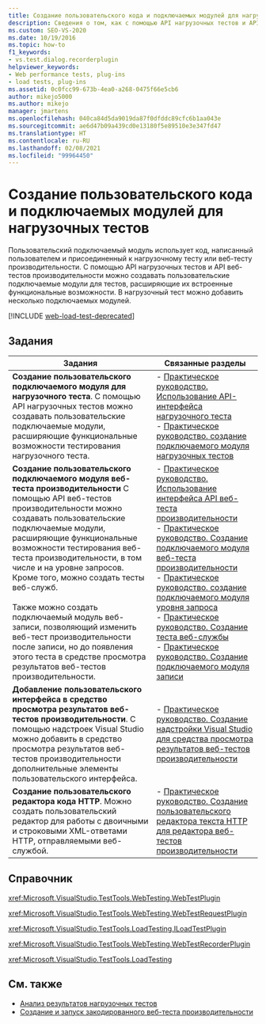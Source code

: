 ```yaml
---
title: Создание пользовательского кода и подключаемых модулей для нагрузочных тестов
description: Сведения о том, как с помощью API нагрузочных тестов и API веб-тестов производительности создать пользовательские подключаемые модули для тестов, расширяющих их встроенные функциональные возможности.
ms.custom: SEO-VS-2020
ms.date: 10/19/2016
ms.topic: how-to
f1_keywords:
- vs.test.dialog.recorderplugin
helpviewer_keywords:
- Web performance tests, plug-ins
- load tests, plug-ins
ms.assetid: 0c0fcc99-673b-4ea0-a268-0475f66e5cb6
author: mikejo5000
ms.author: mikejo
manager: jmartens
ms.openlocfilehash: 040ca84d5da9019da87f0dfddc89cfc6b1aa043e
ms.sourcegitcommit: ae6d47b09a439cd0e13180f5e89510e3e347fd47
ms.translationtype: HT
ms.contentlocale: ru-RU
ms.lasthandoff: 02/08/2021
ms.locfileid: "99964450"
---
```

# <a name="create-custom-code-and-plug-ins-for-load-tests"></a>Создание пользовательского кода и подключаемых модулей для нагрузочных тестов

Пользовательский подключаемый модуль использует код, написанный пользователем и присоединенный к нагрузочному тесту или веб-тесту производительности. С помощью API нагрузочных тестов и API веб-тестов производительности можно создавать пользовательские подключаемые модули для тестов, расширяющие их встроенные функциональные возможности. В нагрузочный тест можно добавить несколько подключаемых модулей.

[!INCLUDE [web-load-test-deprecated](includes/web-load-test-deprecated.md)]

## <a name="tasks"></a>Задания

|Задания|Связанные разделы|
|-|-----------------------|
|**Создание пользовательского подключаемого модуля для нагрузочного теста**. С помощью API нагрузочных тестов можно создавать пользовательские подключаемые модули, расширяющие функциональные возможности тестирования нагрузочного теста.|-   [Практическое руководство. Использование API-интерфейса нагрузочного теста](../test/how-to-use-the-load-test-api.md)<br />-   [Практическое руководство. создание подключаемого модуля нагрузочных тестов](../test/how-to-create-a-load-test-plug-in.md)|
|**Создание пользовательского подключаемого модуля веб-теста производительности** С помощью API веб-тестов производительности можно создавать пользовательские подключаемые модули, расширяющие функциональные возможности тестирования веб-теста производительности, в том числе и на уровне запросов. Кроме того, можно создать тесты веб-служб.<br /><br /> Также можно создать подключаемый модуль веб-записи, позволяющий изменить веб-тест производительности после записи, но до появления этого теста в средстве просмотра результатов веб-тестов производительности.|-   [Практическое руководство. Использование интерфейса API веб-теста производительности](../test/how-to-use-the-web-performance-test-api.md)<br />-   [Практическое руководство. Создание подключаемого модуля веб-теста производительности](../test/how-to-create-a-web-performance-test-plug-in.md)<br />-   [Практическое руководство. создание подключаемого модуля уровня запроса](../test/how-to-create-a-request-level-plug-in.md)<br />-   [Практическое руководство. Создание теста веб-службы](../test/how-to-create-a-web-service-test.md)<br />-   [Практическое руководство. Создание подключаемого модуля записи](../test/how-to-create-a-recorder-plug-in.md)|
|**Добавление пользовательского интерфейса в средство просмотра результатов веб-тестов производительности**. С помощью надстроек Visual Studio можно добавить в средство просмотра результатов веб-тестов производительности дополнительные элементы пользовательского интерфейса.|-   [Практическое руководство. Создание надстройки Visual Studio для средства просмотра результатов веб-тестов производительности](../test/how-to-create-an-add-in-for-the-web-performance-test-results-viewer.md)|
|**Создание пользовательского редактора кода HTTP**. Можно создать пользовательский редактор для работы с двоичными и строковыми XML-ответами HTTP, отправляемыми веб-службой.|-   [Практическое руководство. Создание пользовательского редактора текста HTTP для редактора веб-тестов производительности](../test/how-to-create-a-custom-http-body-editor-for-the-web-performance-test-editor.md)|

## <a name="reference"></a>Справочник

<xref:Microsoft.VisualStudio.TestTools.WebTesting.WebTestPlugin>

<xref:Microsoft.VisualStudio.TestTools.WebTesting.WebTestRequestPlugin>

<xref:Microsoft.VisualStudio.TestTools.LoadTesting.ILoadTestPlugin>

<xref:Microsoft.VisualStudio.TestTools.WebTesting.WebTestRecorderPlugin>

<xref:Microsoft.VisualStudio.TestTools.LoadTesting>

## <a name="see-also"></a>См. также

- [Анализ результатов нагрузочных тестов](../test/analyze-load-test-results-using-the-load-test-analyzer.md)
- [Создание и запуск закодированного веб-теста производительности](../test/generate-and-run-a-coded-web-performance-test.md)
